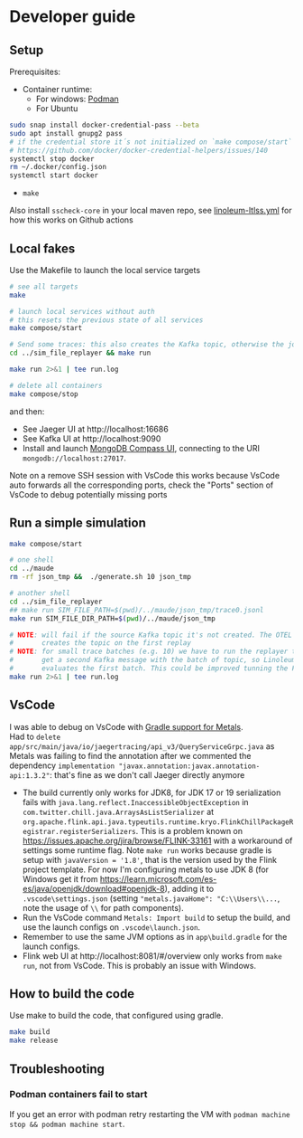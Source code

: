 # Developer guide

## Setup

Prerequisites:

- Container runtime:
  - For windows: [Podman](https://podman.io/docs/installation)
  - For Ubuntu

```bash
sudo snap install docker-credential-pass --beta
sudo apt install gnupg2 pass
# if the credential store it´s not initialized on `make compose/start`
# https://github.com/docker/docker-credential-helpers/issues/140
systemctl stop docker
rm ~/.docker/config.json
systemctl start docker
```

- `make`

Also install `sscheck-core` in your local maven repo, see [linoleum-ltlss.yml](../.github/workflows/linoleum-ltlss.yml) for how this works on Github actions

## Local fakes

Use the Makefile to launch the local service targets

```bash
# see all targets
make

# launch local services without auth
# this resets the previous state of all services
make compose/start

# Send some traces: this also creates the Kafka topic, otherwise the job fails
cd ../sim_file_replayer && make run

make run 2>&1 | tee run.log

# delete all containers
make compose/stop
```

and then:
 
- See Jaeger UI at http://localhost:16686
- See Kafka UI at  http://localhost:9090
- Install and launch [MongoDB Compass UI](https://www.mongodb.com/try/download/compass), connecting to the URI `mongodb://localhost:27017`.

Note on a remove SSH session with VsCode this works because VsCode auto forwards all the corresponding ports, check the "Ports" section of VsCode to debug potentially missing ports

## Run a simple simulation

```bash
make compose/start

# one shell
cd ../maude
rm -rf json_tmp &&  ./generate.sh 10 json_tmp

# another shell
cd ../sim_file_replayer
## make run SIM_FILE_PATH=$(pwd)/../maude/json_tmp/trace0.jsonl
make run SIM_FILE_DIR_PATH=$(pwd)/../maude/json_tmp

# NOTE: will fail if the source Kafka topic it's not created. The OTEL collector
#       creates the topic on the first replay
# NOTE: for small trace batches (e.g. 10) we have to run the replayer twice to
#       get a second Kafka message with the batch of topic, so Linoleum actually
#       evaluates the first batch. This could be improved tunning the Flink job parameters
make run 2>&1 | tee run.log
```

## VsCode

I was able to debug on VsCode with [Gradle support for Metals](https://scalameta.org/metals/docs/build-tools/gradle/).  
Had to `delete app/src/main/java/io/jaegertracing/api_v3/QueryServiceGrpc.java` as Metals was failing to find the annotation after we commented the dependency `implementation "javax.annotation:javax.annotation-api:1.3.2"`: that's fine as we don't call Jaeger directly anymore

- The build currently only works for JDK8, for JDK 17 or 19 serialization fails with `java.lang.reflect.InaccessibleObjectException` in `com.twitter.chill.java.ArraysAsListSerializer` at `org.apache.flink.api.java.typeutils.runtime.kryo.FlinkChillPackageRegistrar.registerSerializers`. This is a problem known on https://issues.apache.org/jira/browse/FLINK-33161 with a workaround of settings some runtime flag. Note `make run` works because gradle is setup with `javaVersion = '1.8'`, that is the version used by the Flink project template. For now I'm configuring metals to use JDK 8 (for Windows get it from https://learn.microsoft.com/es-es/java/openjdk/download#openjdk-8), adding it to `.vscode\settings.json` (setting `"metals.javaHome": "C:\\Users\\...`, note the usage of `\\` for path components).
- Run the VsCode command `Metals: Import build` to setup the build, and use the launch configs on `.vscode\launch.json`. 
- Remember to use the same JVM options as in `app\build.gradle` for the launch configs.
- Flink web UI at http://localhost:8081/#/overview only works from `make run`, not from VsCode. This is probably an issue with Windows.

## How to build the code

Use make to build the code, that configured using gradle.

```bash
make build
make release
```

## Troubleshooting 

### Podman containers fail to start

If you get an error with podman retry restarting the VM with `podman machine stop && podman machine start`.

